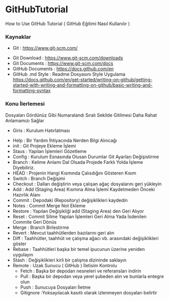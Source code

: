 # GitHubTutorial
How to Use GitHub Tutorial ( GitHub Eğitimi Nasıl Kullanılır )

### Kaynaklar 
- Git : https://www.git-scm.com/
* Git Download : https://www.git-scm.com/downloads 
* Git Documents : https://www.git-scm.com/docs 
* GitHub Documents : https://docs.github.com/en 
* GitHub .md Style : Readme Dosyasını Style Uygulama
 https://docs.github.com/en/get-started/writing-on-github/getting-started-with-writing-and-formatting-on-github/basic-writing-and-formatting-syntax

### Konu İlerlemesi
Dosyaları Gördünüz Gibi Numaralandı Sıralı Sekilde Gitilmesi Daha Rahat Anlamamızı Sağlar

- Giris : Kurulum Hatırlatması
* Help : Bir Yardım İhtiyacında Nerden Bilgi Alıncağı
* init : Git Projeye Ekleme İşlemi
* Staus : Yapılan İşlemleri Gözetleme
* Config : Kurulum Esnasında Olusan Durumlar Git Ayarları Değişistirme
* Branch : Kelime Anlamı Dal Olsada Projede Farklı Yolda İşleme Diyebiliriz.
* HEAD : Projenin Hangi Kısmında Çalısdığını Gösteren Kısım
* Switch : Branch Değişimi
* Checkout : Dalları değiştirin veya çalışan ağaç dosyalarını geri yükleyin
* Add : Add (Staging Area) Kısmına Alma İşlemi Kaydetmeden Önceki Hazırlık Alanı
* Commit : Depodaki (Repository) değişiklikleri kaydedin 
* Notes : Commit Merge Not Ekleme
* Restore : Yapılan Değişikliği add (Staging Area) den Geri Alıyor
* Reset : Commit Silme Yapılan İşlemleri Geri Alma Yada İsdenilen Commite Geri Dönüs
* Merge : Branch Birlestirme
* Revert : Mevcut taahhütlerden bazılarını geri alın
* Diff : Taahhütler, taahhüt ve çalışma ağacı vb. arasındaki değişiklikleri göster
* Rebase : Taahhütleri başka bir temel ipucunun üzerine yeniden uygulayın
* Stash : Değişiklikleri kirli bir çalışma dizininde saklayın
* Remote : Uzak Sunucu ( GitHub ) İletisim Kontrolu
	- Fetch : Başka bir depodan nesneleri ve referansları indirin
	+ Pull : Başka bir depodan veya yerel şubeden alın ve bunlarla entegre olun
	+ Push : Sunucuya Dosyaları İletme
	+ Gitignore :Yoksayılacak kasıtlı olarak izlenmeyen dosyaları belirtir